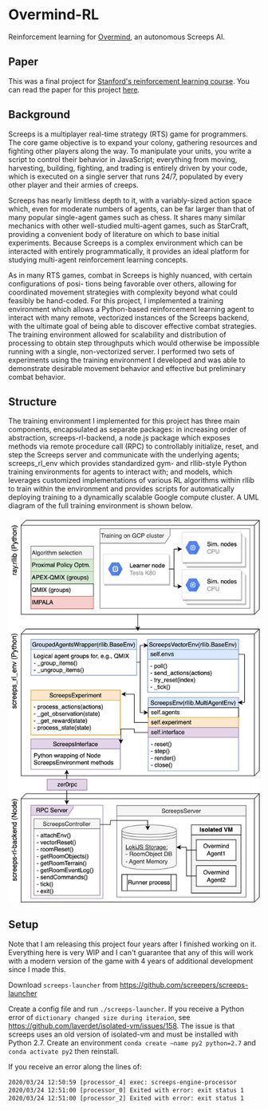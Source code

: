 # Overmind-RL
Reinforcement learning for [Overmind](https://github.com/bencbartlett/Overmind), an autonomous Screeps AI.

## Paper

This was a final project for [Stanford's reinforcement learning course](https://web.stanford.edu/class/msande338/). You can read the paper for this project [here](./screeps_reinforcement_learning.pdf).

## Background

Screeps is a multiplayer real-time strategy (RTS) game for programmers. The core game objective is to expand your colony, gathering resources and fighting other players along the way. To manipulate your units, you write a script to control their behavior in JavaScript; everything from moving, harvesting, building, fighting, and trading is entirely driven by your code, which is executed on a single server that runs 24/7, populated by every other player and their armies of creeps.

Screeps has nearly limitless depth to it, with a variably-sized action space which, even for moderate numbers of agents, can be far larger than that of many popular single-agent games such as chess. It shares many similar mechanics with other well-studied multi-agent games, such as StarCraft, providing a convenient body of literature on which to base initial experiments. Because Screeps is a complex environment which can be interacted with entirely programmatically, it provides an ideal platform for studying multi-agent reinforcement learning concepts.

As in many RTS games, combat in Screeps is highly nuanced, with certain configurations of posi- tions being favorable over others, allowing for coordinated movement strategies with complexity beyond what could feasibly be hand-coded. For this project, I implemented a training environment which allows a Python-based reinforcement learning agent to interact with many remote, vectorized instances of the Screeps backend, with the ultimate goal of being able to discover effective combat strategies. The training environment allowed for scalability and distribution of processing to obtain step throughputs which would otherwise be impossible running with a single, non-vectorized server. I performed two sets of experiments using the training environment I developed and was able to demonstrate desirable movement behavior and effective but preliminary combat behavior.

## Structure

The training environment I implemented for this project has three main components, encapsulated as separate packages: in increasing order of abstraction, screeps-rl-backend, a node.js package which exposes methods via remote procedure call (RPC) to controllably initialize, reset, and step the Screeps server and communicate with the underlying agents; screeps_rl_env which provides standardized gym- and rllib-style Python training environments for agents to interact with; and models, which leverages customized implementations of various RL algorithms within rllib to train within the environment and provides scripts for automatically deploying training to a dynamically scalable Google compute cluster. A UML diagram of the full training environment is shown below.

![](./models/diagrams/package_structure.png)


## Setup

Note that I am releasing this project four years after I finished working on it. Everything here is very WIP and I can't guarantee that any of this will work with a modern version of the game with 4 years of additional development since I made this.

Download `screeps-launcher` from https://github.com/screepers/screeps-launcher

Create a config file and run `./screeps-launcher`. If you receive a Python error of `dictionary changed size during iteraion`, see https://github.com/laverdet/isolated-vm/issues/158. The issue is that screeps uses an old version of isolated-vm and must be installed with Python 2.7. Create an environment `conda create —name py2 python=2.7` and `conda activate py2` then reinstall.

If you receive an error along the lines of:

```
2020/03/24 12:50:59 [processor_4] exec: screeps-engine-processor
2020/03/24 12:51:00 [processor_0] Exited with error: exit status 1
2020/03/24 12:51:00 [processor_2] Exited with error: exit status 1
```